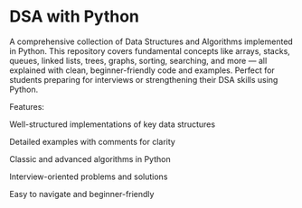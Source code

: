 # DSA with Python
A comprehensive collection of Data Structures and Algorithms implemented in Python. This repository covers fundamental concepts like arrays, stacks, queues, linked lists, trees, graphs, sorting, searching, and more — all explained with clean, beginner-friendly code and examples. Perfect for students preparing for interviews or strengthening their DSA skills using Python.

Features:

Well-structured implementations of key data structures

Detailed examples with comments for clarity

Classic and advanced algorithms in Python

Interview-oriented problems and solutions

Easy to navigate and beginner-friendly
